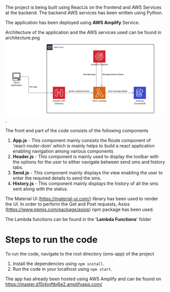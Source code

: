 The project is being built using ReactJs on the frontend and AWS Services at the backend. The backend AWS services has been written using Python.

The application has been deployed using **AWS Amplify** Service.

Architecture of the application and the AWS services used can be found in architecture.png![Architecture](Architecture.png).

The front end part of the code consists of the following components

1. **App.js** - This component mainly consists the Route component of 'react-router-dom' which is mainly helps to build a react application enabling navigation among various components
2. **Header.js** - This component is mainly used to display the toolbar with the options for the user to either navigate between send sms and history tabs.
3. **Send.js** - This component mainly displays the view enabling the user to enter the required details to send the sms.
4. **History.js** - This component mainly displays the history of all the sms sent along with the status.

The Material UI (https://material-ui.com/) library has been used to render the UI.
In order to perform the Get and Post requests, Axios (https://www.npmjs.com/package/axios) npm package has been used.

The Lambda functions can be found in the '**Lambda Functions**' folder

# Steps to run the code

To run the code, navigate to the root directory (sms-app) of the project

1. Install the dependencies using `npm install`.
2. Run the code in your localhost using `npm start`.

The app has already been hosted using AWS Amplify and can be found on https://master.d15rkinftbj6e2.amplifyapp.com/
